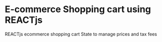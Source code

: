
# E-commerce Shopping cart using REACTjs

REACTjs ecommerce shopping cart
State to manage prices and tax fees 

